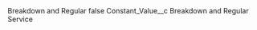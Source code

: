 <?xml version="1.0" encoding="UTF-8"?>
<CustomMetadata xmlns="http://soap.sforce.com/2006/04/metadata" xmlns:xsi="http://www.w3.org/2001/XMLSchema-instance" xmlns:xsd="http://www.w3.org/2001/XMLSchema">
    <label>Breakdown and Regular</label>
    <protected>false</protected>
    <values>
        <field>Constant_Value__c</field>
        <value xsi:type="xsd:string">Breakdown and Regular Service</value>
    </values>
</CustomMetadata>
